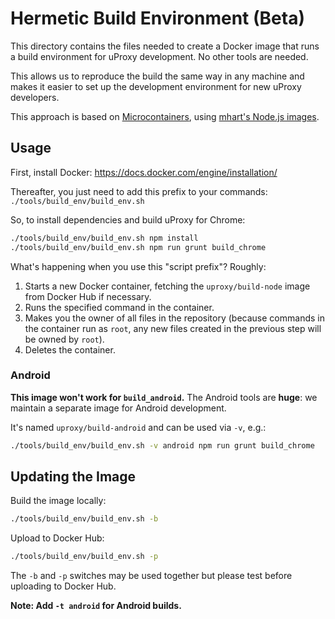 # Hermetic Build Environment (Beta)

This directory contains the files needed to create a Docker image that runs a
build environment for uProxy development. No other tools are needed.

This allows us to reproduce the build the same way in any machine and makes it
easier to set up the development environment for new uProxy developers.

This approach is based on [Microcontainers](https://www.iron.io/microcontainers-tiny-portable-containers/), using [mhart's Node.js images](https://github.com/mhart/alpine-node).

## Usage

First, install Docker:
https://docs.docker.com/engine/installation/

Thereafter, you just need to add this prefix to your commands: `./tools/build_env/build_env.sh`

So, to install dependencies and build uProxy for Chrome:
```bash
./tools/build_env/build_env.sh npm install
./tools/build_env/build_env.sh npm run grunt build_chrome
```

What's happening when you use this "script prefix"? Roughly:

 1. Starts a new Docker container, fetching the `uproxy/build-node` image from Docker Hub if necessary.
 1. Runs the specified command in the container.
 1. Makes you the owner of all files in the repository (because commands in the container run as `root`, any new files created in the previous step will be owned by `root`).
 1. Deletes the container.

### Android

**This image won't work for `build_android`.** The Android tools are **huge**: we maintain a separate image for Android development.

It's named `uproxy/build-android` and can be used via `-v`, e.g.:
```bash
./tools/build_env/build_env.sh -v android npm run grunt build_chrome
```

## Updating the Image

Build the image locally:

```bash
./tools/build_env/build_env.sh -b
```

Upload to Docker Hub:
```bash
./tools/build_env/build_env.sh -p
```

The `-b` and `-p` switches may be used together but please test before uploading to Docker Hub.

**Note: Add `-t android` for Android builds.**
